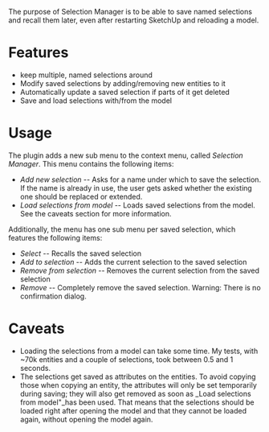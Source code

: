 The purpose of Selection Manager is to be able to save named
selections and recall them later, even after restarting SketchUp and
reloading a model.

# Features
- keep multiple, named selections around
- Modify saved selections by adding/removing new entities to it
- Automatically update a saved selection if parts of it get deleted
- Save and load selections with/from the model

# Usage
The plugin adds a new sub menu to the context menu, called _Selection Manager_. This menu contains the following items:

- _Add new selection_ -- Asks for a name under which to save the
  selection. If the name is already in use, the user gets asked
  whether the existing one should be replaced or extended.
- _Load selections from model_ -- Loads saved selections from the
  model. See the caveats section for more information.

Additionally, the menu has one sub menu per saved selection, which
features the following items:

- _Select_ -- Recalls the saved selection
- _Add to selection_ -- Adds the current selection to the saved
  selection
- _Remove from selection_ -- Removes the current selection from the
  saved selection
- _Remove_ -- Completely remove the saved selection. Warning: There is
  no confirmation dialog.

# Caveats
- Loading the selections from a model can take some time. My tests,
  with ~70k entities and a couple of selections, took between 0.5 and
  1 seconds.
- The selections get saved as attributes on the entities. To avoid
  copying those when copying an entity, the attributes will only be
  set temporarily during saving; they will also get removed as soon as
  _Load selections from model"_has been used. That means that the
  selections should be loaded right after opening the model and that
  they cannot be loaded again, without opening the model again.

